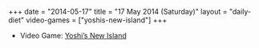+++
date = "2014-05-17"
title = "17 May 2014 (Saturday)"
layout = "daily-diet"
video-games = ["yoshis-new-island"]
+++


* Video Game: [Yoshi’s New Island](/video-games/yoshis-new-island)